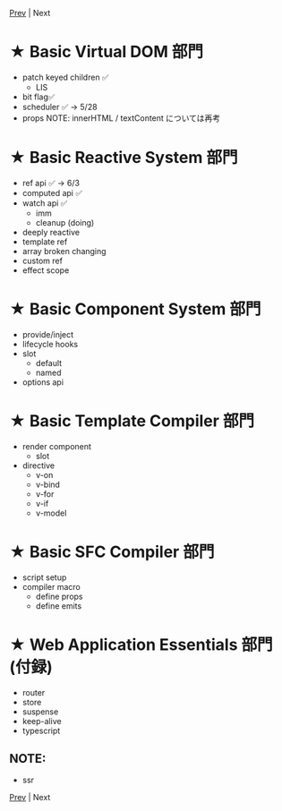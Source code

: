[Prev](https://github.com/Ubugeeei/chibivue/blob/main/books/japanese/530_scoped_css.md) | Next

# ★ Basic Virtual DOM 部門

- patch keyed children ✅
  - LIS
- bit flag✅
- scheduler ✅
  -> 5/28
- props
  NOTE: innerHTML / textContent については再考

# ★ Basic Reactive System 部門

- ref api ✅
  -> 6/3
- computed api ✅
- watch api ✅
  - imm
  - cleanup (doing)
- deeply reactive
- template ref
- array broken changing
- custom ref
- effect scope

# ★ Basic Component System 部門

- provide/inject
- lifecycle hooks
- slot
  - default
  - named
- options api

# ★ Basic Template Compiler 部門

- render component
  - slot
- directive
  - v-on
  - v-bind
  - v-for
  - v-if
  - v-model

# ★ Basic SFC Compiler 部門

- script setup
- compiler macro
  - define props
  - define emits

# ★ Web Application Essentials 部門 (付録)

- router
- store
- suspense
- keep-alive
- typescript

## NOTE:

- ssr


[Prev](https://github.com/Ubugeeei/chibivue/blob/main/books/japanese/530_scoped_css.md) | Next